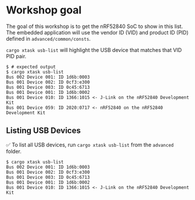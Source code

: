 # Workshop goal

The goal of this workshop is to get the nRF52840 SoC to show in this list. The embedded application will use the vendor ID (VID) and product ID (PID) defined in `advanced/common/consts`.

`cargo xtask usb-list` will highlight the USB device that matches that VID PID pair.

``` console
$ # expected output
$ cargo xtask usb-list
Bus 002 Device 001: ID 1d6b:0003
Bus 001 Device 002: ID 0cf3:e300
Bus 001 Device 003: ID 0c45:6713
Bus 001 Device 001: ID 1d6b:0002
Bus 001 Device 010: ID 1366:1015 <- J-Link on the nRF52840 Development Kit
Bus 001 Device 059: ID 2020:0717 <- nRF52840 on the nRF52840 Development Kit
```


## Listing USB Devices

✅ To list all USB devices, run `cargo xtask usb-list` from the `advanced` folder.


``` console
$ cargo xtask usb-list
Bus 002 Device 001: ID 1d6b:0003
Bus 001 Device 002: ID 0cf3:e300
Bus 001 Device 003: ID 0c45:6713
Bus 001 Device 001: ID 1d6b:0002
Bus 001 Device 010: ID 1366:1015 <- J-Link on the nRF52840 Development Kit
```
